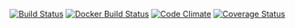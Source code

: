 [![Build Status](https://travis-ci.org/autowp/image-host.svg?branch=master)](https://travis-ci.org/autowp/image-host)
[![Docker Build Status](https://img.shields.io/docker/build/autowp/image-host.svg)](https://hub.docker.com/r/autowp/image-host/)
[![Code Climate](https://codeclimate.com/github/autowp/image-host/badges/gpa.svg)](https://codeclimate.com/github/autowp/image-host)
[![Coverage Status](https://coveralls.io/repos/github/autowp/image-host/badge.svg?branch=master)](https://coveralls.io/github/autowp/image-host?branch=master)
